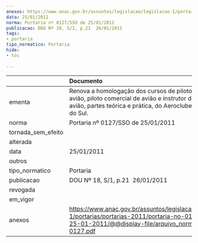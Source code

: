 ```yaml
---
anexos: https://www.anac.gov.br/assuntos/legislacao/legislacao-1/portarias/portarias-2011/portaria-no-0127-sso-de-25-01-2011/@@display-file/arquivo_norma/PA2011-0127.pdf
data: 25/01/2011
norma: Portaria nº 0127/SSO de 25/01/2011
publicacao: DOU Nº 18, S/1, p.21  26/01/2011
tags:
- portaria
tipo_normatico: Portaria
hide: 
- toc 
 
---
```


|                    | Documento                                                                                                                                                                     |
|:-------------------|:------------------------------------------------------------------------------------------------------------------------------------------------------------------------------|
| ementa             | Renova a homologação dos cursos de piloto privado de avião, piloto comercial de avião e instrutor de vôo de avião, partes teórica e prática, do Aeroclube de Eldorado do Sul. |
| norma              | Portaria nº 0127/SSO de 25/01/2011                                                                                                                                            |
| tornada_sem_efeito |                                                                                                                                                                               |
| alterada           |                                                                                                                                                                               |
| data               | 25/01/2011                                                                                                                                                                    |
| outros             |                                                                                                                                                                               |
| tipo_normatico     | Portaria                                                                                                                                                                      |
| publicacao         | DOU Nº 18, S/1, p.21  26/01/2011                                                                                                                                              |
| revogada           |                                                                                                                                                                               |
| em_vigor           |                                                                                                                                                                               |
| anexos             | https://www.anac.gov.br/assuntos/legislacao/legislacao-1/portarias/portarias-2011/portaria-no-0127-sso-de-25-01-2011/@@display-file/arquivo_norma/PA2011-0127.pdf             |